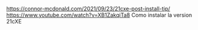 https://connor-mcdonald.com/2021/09/23/21cxe-post-install-tip/
https://www.youtube.com/watch?v=XB1ZakqiTa8
Como instalar la version 21cXE

